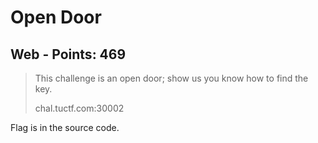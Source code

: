 # Open Door

## Web - Points: 469

> This challenge is an open door; show us you know how to find the key.
>
> 
>
> chal.tuctf.com:30002
>

Flag is in the source code.